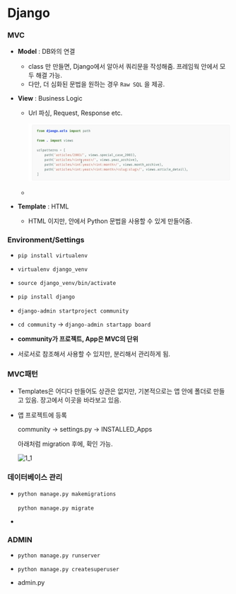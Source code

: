 # Django 





### MVC

- **Model** : DB와의 연결

  - class 만 만들면, Django에서 알아서 쿼리문을 작성해줌. 프레임웍 안에서 모두 해결 가능. 
  - 다만, 더 심화된 문법을 원하는 경우 `Raw SQL` 을 제공. 

- **View** : Business Logic 

  - Url 파싱, Request, Response etc.

    ![1_1](./materials/1_1.png)

  - 

- **Template** : HTML
  - HTML 이지만, 안에서 Python 문법을 사용할 수 있게 만들어줌. 





### Environment/Settings	

- `pip install virtualenv`
- `virtualenv django_venv`

- `source django_venv/bin/activate`

- ```python
  pip install django
  ```

- `django-admin startproject community`

- `cd community` -> `django-admin startapp board`

- **community가 프로젝트, App은 MVC의 단위**
- 서로서로 참조해서 사용할 수 있지만, 분리해서 관리하게 됨. 



### MVC패턴

- Templates은 어디다 만들어도 상관은 없지만, 기본적으로는 앱 안에 폴더로 만들고 있음. 장고에서 이곳을 바라보고 있음. 

- 앱 프로젝트에 등록

  community -> settings.py -> INSTALLED_Apps

  아래처럼 migration 후에, 확인 가능. 

  ![1_1](./materials/1_2.png)



### 데이터베이스 관리 

- ```
  python manage.py makemigrations 
  
  python manage.py migrate 
  ```

- 





### ADMIN

- `python manage.py runserver`

- `python manage.py createsuperuser`

- admin.py

  

